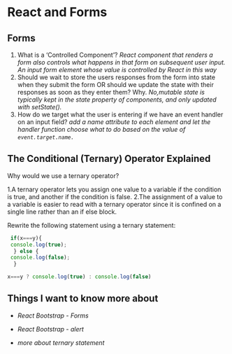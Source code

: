 # React and Forms

## Forms

1. What is a ‘Controlled Component’?
*React component that renders a form also controls what happens in that form on subsequent user input. An input form element whose value is controlled by React in this way*
2. Should we wait to store the users responses from the form into state when they submit the form OR should we update the state with their responses as soon as they enter them? Why.
*No,mutable state is typically kept in the state property of components, and only updated with setState().*
3. How do we target what the user is entering if we have an event handler on an input field?
*add a name attribute to each element and let the handler function choose what to do based on the value of `event.target.name.`*

## The Conditional (Ternary) Operator Explained

Why would we use a ternary operator?

1.A ternary operator lets you assign one value to a variable if the condition is true, and another if the condition is false.
2.The assignment of a value to a variable is easier to read with a ternary operator since it is confined on a single line rather than an if else block.

Rewrite the following statement using a ternary statement:

``` javascript
 if(x===y){
 console.log(true);
  } else {
 console.log(false);
  }
```

``` javascript
x===y ? console.log(true) : console.log(false)
```

## Things I want to know more about

* *React Bootstrap - Forms*

* *React Bootstrap - alert*

* *more about ternary statement*
